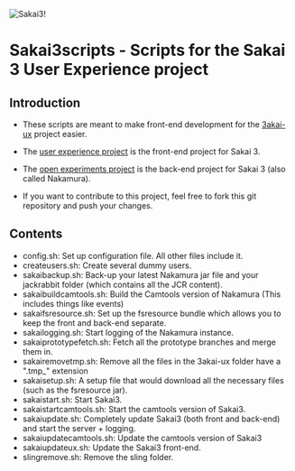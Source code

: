 ![Sakai3!](http://3akai.sakaiproject.org/dev/_images/sakai_logo_index.png)

Sakai3scripts - Scripts for the Sakai 3 User Experience project
================================

Introduction
---------------------------------------

* These scripts are meant to make front-end development for the [3akai-ux][3akaiux] project easier.

* The [user experience project][3akaiux] is the front-end project for Sakai 3.

* The [open experiments project][openexperiments] is the back-end project for Sakai 3 (also called Nakamura).

* If you want to contribute to this project, feel free to fork this git repository and push your changes.

Contents
---------------------------------------

* config.sh: Set up configuration file. All other files include it.
* createusers.sh: Create several dummy users.
* sakaibackup.sh: Back-up your latest Nakamura jar file and your jackrabbit folder (which contains all the JCR content).
* sakaibuildcamtools.sh: Build the Camtools version of Nakamura (This includes things like events)
* sakaifsresource.sh: Set up the fsresource bundle which allows you to keep the front and back-end separate.
* sakailogging.sh: Start logging of the Nakamura instance.
* sakaiprototypefetch.sh: Fetch all the prototype branches and merge them in.
* sakairemovetmp.sh: Remove all the files in the 3akai-ux folder have a ".tmp_" extension
* sakaisetup.sh: A setup file that would download all the necessary files (such as the fsresource jar).
* sakaistart.sh: Start Sakai3.
* sakaistartcamtools.sh: Start the camtools version of Sakai3.
* sakaiupdate.sh: Completely update Sakai3 (both front and back-end) and start the server + logging.
* sakaiupdatecamtools.sh: Update the camtools version of Sakai3
* sakaiupdateux.sh: Update the Sakai3 front-end.
* slingremove.sh: Remove the sling folder.

[3akaiux]:			http://github.com/sakaiproject/3akai-ux
[openexperiments]:	http://github.com/ieb/open-experiments